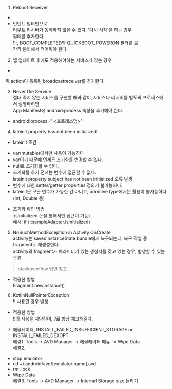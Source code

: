 1. Reboot Receiver  
- <uses-permission android:name="android.permission.RECEIVE_BOOT_COMPLETED" />  
- <action android:name="android.intent.action.BOOT_COMPLETED" /> 인텐트 필터만으로  
리부트 리시버가 동작하지 않을 수 있다. '다시 시작'을 하는 경우  
<action android:name="android.intent.action.QUICKBOOT_POWERON" /> 필터를 추가한다.  
단, BOOT_COMPLETED와 QUICKBOOT_POWERON 필터를 <intent-filter></intent-filter>로  
각각 분리해서 적어줘야 한다.  

2. 앱 업데이트 후에도 적용해야하는 서비스가 있는 경우  
- <action android:name="android.intent.action.MY_PACKAGE_REPLACED"/>  
위 action이 등록된 broadcastreceiver를 추가한다.  

3. Never Die Service  
절대 죽지 않는 서비스를 구현할 때와 같이, 서비스나 리시버를 별도의 프로세스에서 실행하려면  
App Manifest에 android:process 속성을 추가해야 한다.  
- android:process=":<프로레스명>"  

4. lateinit property has not been initialized  
* lateinit 조건  
- var(mutable)에서만 사용이 가능하다  
- var이기 때문에 언제든 초기화를 변경할 수 있다.  
- null로 초기화할 수 없다.  
- 초기화를 하기 전에는 변수에 접근할 수 없다.  
lateinit property subject has not been initialized 오류 발생  
- 변수에 대한 setter/getter properties 정의가 불가능하다.  
- lateinit은 모든 변수가 가능한 건 아니고, primitive type에서는 활용이 불가능하다(Int, Double 등)  
* 초기화 확인 방법  
.isInitialized (::을 통해서만 접근이 가능)  
예시: if (::sampleAdapter.isInitialized)  

5. NoSuchMethodException in Activity OnCreate  
activity는 savedInstanceState bundle에서 복구되는데, 복구 작업 중 fragment도 재생성한다.  
activity의 fragment가 파라미터가 있는 생성자를 갖고 있는 경우, 발생할 수 있는 오류.  
> stackoverflow 답변 참고  

* 적용한 방법  
Fragment.newInstance()  

6. KotlinNullPointerException  
!! 사용할 경우 발생  
* 적용한 방법  
!!의 사용을 지양하며, ?로 항상 체크해준다.  

7. 에뮬레이터, INSTALL_FAILED_INSUFFICIENT_STORAGE or INSTALL_FAILED_DEXOPT  
해결1. Tools -> AVD Manager -> 에뮬레이터 메뉴 -> Wipe Data  
해결2.  
- stop emulator  
- cd ~/.android/avd/[emulator name].avd  
- rm .lock  
- Wipe Data  
해결3. Tools -> AVD Manager -> Internal Storage size 늘리기  
